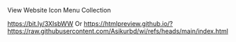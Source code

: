 View Website Icon Menu Collection

https://bit.ly/3XIsbWW
Or
https://htmlpreview.github.io/?https://raw.githubusercontent.com/Asikurbd/wi/refs/heads/main/index.html

